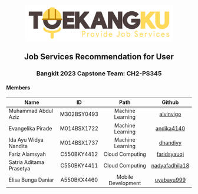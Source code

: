 <p align="center">
  <img align="center" width="400" src="/profile/img/Logo Toekangku FIX.png" />
</p>
<h2 align="center">Job Services Recommendation for User</h2>

<h3 align="center">Bangkit 2023 Capstone Team: CH2-PS345</h3>

#### Members
| Name                    | ID            | Path               | Github                                              |
| ------------------------|:-------------:|:------------------:|:---------------------------------------------------:|
| Muhammad Abdul Aziz     | M302BSY0493   | Machine Learning   | [alvinvigo](https://github.com/azizpandoyo)         |
| Evangelika Pirade       | M014BSX1722   | Machine Learning   | [andika4140](https://github.com/evangelikapirade)   |
| Ida Ayu Widya Nandita   | M014BSX1737   | Machine Learning   | [dhandiyy](https://github.com/widyandita)           |
| Fariz Alamsyah          | C550BKY4412   | Cloud Computing    | [faridsyauqi](https://github.com/farizalmsyh)       |
| Satria Aditama Prasetya | C550BKY4411   | Cloud Computing    | [nadyafadhila18](https://github.com/saitamawashere) |
| Elisa Bunga Daniar      | A550BKX4460   | Mobile Development | [uyabayu999](https://github.com/lisaadnr)           |   
